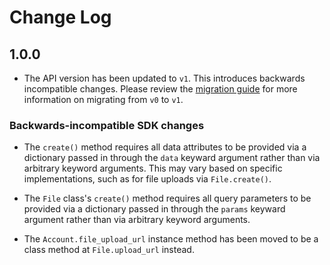 # Change Log

## 1.0.0

* The API version has been updated to `v1`. This introduces backwards
  incompatible changes. Please review the
  [migration guide](https://developers.kloudless.com/docs/v1/migration)
  for more information on migrating from `v0` to `v1`.

### Backwards-incompatible SDK changes

* The `create()` method requires all data attributes to be provided via a
  dictionary passed in through the `data` keyward argument rather than via
  arbitrary keyword arguments. This may vary based on specific implementations,
  such as for file uploads via `File.create()`.

* The `File` class's `create()` method requires all query parameters to be
  provided via a dictionary passed in through the `params` keyward argument
  rather than via arbitrary keyword arguments.

* The `Account.file_upload_url` instance method has been moved to be a
  class method at `File.upload_url` instead.

